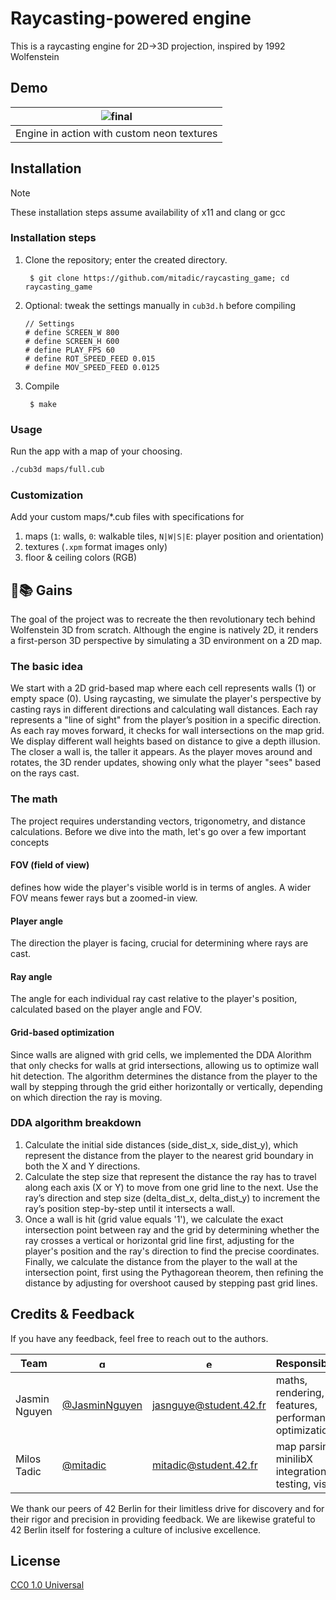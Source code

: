 # Raycasting-powered engine
This is a raycasting engine for 2D→3D projection, inspired by 1992 Wolfenstein

## Demo
| ![final](https://github.com/user-attachments/assets/5ba101ee-86f9-431d-8fb4-247075fb0208) |
|:---:|
| Engine in action with custom neon textures |

## Installation

> [!NOTE]
> These installation steps assume availability of x11 and clang or gcc

### Installation steps

1. Clone the repository; enter the created directory.

        $ git clone https://github.com/mitadic/raycasting_game; cd raycasting_game

2. Optional: tweak the settings manually in `cub3d.h` before compiling

       // Settings 
       # define SCREEN_W 800
       # define SCREEN_H 600
       # define PLAY_FPS 60
       # define ROT_SPEED_FEED 0.015
       # define MOV_SPEED_FEED 0.0125

4. Compile

        $ make

### Usage

Run the app with a map of your choosing.
```bash
./cub3d maps/full.cub
```

### Customization
Add your custom maps/*.cub files with specifications for
1. maps (`1`: walls, `0`: walkable tiles, `N|W|S|E`: player position and orientation)
2. textures (`.xpm` format images only)
3. floor & ceiling colors (RGB)



## 🔬📚 Gains
The goal of the project was to recreate the then revolutionary tech behind Wolfenstein 3D from scratch. Although the engine is natively 2D, it renders a first-person 3D perspective by simulating a 3D environment on a 2D map.

### The basic idea
We start with a 2D grid-based map where each cell represents walls (1) or empty space (0).
Using raycasting, we simulate the player's perspective by casting rays in different directions and calculating wall distances.
Each ray represents a "line of sight" from the player’s position in a specific direction. As each ray moves forward, it checks for wall intersections on the map grid. We display different wall heights based on distance to give a depth illusion. The closer a wall is, the taller it appears.
As the player moves around and rotates, the 3D render updates, showing only what the player "sees" based on the rays cast.

### The math
The project requires understanding vectors, trigonometry, and distance calculations.
Before we dive into the math, let's go over a few important concepts
#### FOV (field of view)
defines how wide the player's visible world is in terms of angles. A wider FOV means fewer rays but a zoomed-in view.
#### Player angle
The direction the player is facing, crucial for determining where rays are cast.
#### Ray angle
The angle for each individual ray cast relative to the player's position, calculated based on the player angle and FOV.
#### Grid-based optimization
Since walls are aligned with grid cells, we implemented the DDA Alorithm that only checks for walls at grid intersections, allowing us to optimize wall hit detection. 
The algorithm determines the distance from the player to the wall by stepping through the grid either horizontally or vertically, depending on which direction the ray is moving.

### DDA algorithm breakdown
1) Calculate the initial side distances (side_dist_x, side_dist_y), which represent the distance from the player to the nearest grid boundary in both the X and Y directions.
2) Calculate the step size that represent the distance the ray has to travel along each axis (X or Y) to move from one grid line to the next. Use the ray’s direction and step size (delta_dist_x, delta_dist_y) to increment the ray’s position step-by-step until it intersects a wall. 
3) Once a wall is hit (grid value equals '1'), we calculate the exact intersection point between ray and the grid by determining whether the ray crosses a vertical or horizontal grid line first, adjusting for the player's position and the ray's direction to find the precise coordinates. Finally, we calculate the distance from the player to the wall at the intersection point, first using the Pythagorean theorem, then refining the distance by adjusting for overshoot caused by stepping past grid lines.



## Credits & Feedback

If you have any feedback, feel free to reach out to the authors.

| Team          | <img src="https://github.githubassets.com/assets/GitHub-Mark-ea2971cee799.png" alt="gh_logo.png" width="15" height="15"/> | <img src="https://cdn3.iconfinder.com/data/icons/web-ui-3/128/Mail-2-512.png" alt="email_icon.jpg" width="15" height="15"/> | Responsibilities |
| ------------- | ------------------------------------------------------------------------------------------------------------------------- | --------------------------------------------------------------------------------------------------------------------------- | :--- |
| Jasmin Nguyen | [@JasminNguyen](https://github.com/JasminNguyen)                                                                              | jasnguye@student.42.fr                                                                                                  | maths, rendering, QoL features, performance optimization
| Milos Tadic   | [@mitadic](https://github.com/MilosTadic01)                                                                                         | mitadic@student.42.fr                                                                                             | map parsing, minilibX integration, testing, visuals

We thank our peers of 42 Berlin for their limitless drive for discovery and for their rigor and precision in providing feedback. We are likewise grateful to 42 Berlin itself for fostering a culture of inclusive excellence.

## License

[CC0 1.0 Universal](/LICENSE.txt)

